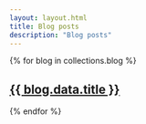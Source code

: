 ```yaml
---
layout: layout.html
title: Blog posts
description: "Blog posts"
---
```



{% for blog in collections.blog %}

## [{{ blog.data.title }}]({{blog.url}})

{% endfor %}
